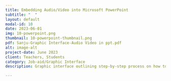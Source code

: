 ```yaml
---
title: Embedding Audio/Video into Microsoft PowerPoint
subtitle: "  "
layout: default
modal-id: 10
date: 2023-06-01
img: 10-powerpoint.png
thumbnail: 10-powerpoint-thumbnail.png
pdf: Sanju-Graphic Interface-Audio Video in ppt.pdf
alt: image-alt
project-date: June 2023
client: Teachers, Students
category: Job-aid/Graphic Interface
description: Graphic interface outlining step-by-step process on how to embed audio and video within Microsoft PowerPoint.

---
```

